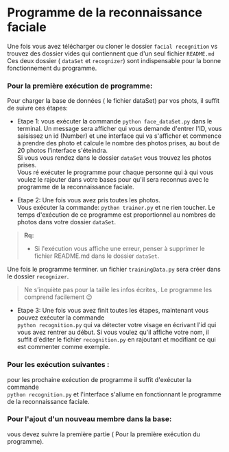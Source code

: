 # Programme de la reconnaissance faciale

Une fois vous avez télécharger ou cloner le dossier `facial recognition` vs trouvez des dossier vides qui contiennent que d'un seul fichier `README.md` Ces deux dossier ( `dataSet` et `recognizer`) sont indispensable pour la bonne fonctionnement du programme.

### Pour la première exécution de programme:
Pour charger la base de données ( le fichier dataSet) par vos phots, il suffit de suivre ces étapes:
- Etape 1: 
vous exécuter la commande `python face_dataSet.py` dans le terminal. Un message sera afficher qui vous demande  d'entrer l'ID, vous saisissez un id (Number) et une interface qui va s'afficher et commence à prendre  des photo et calcule le nombre des photos prises, au bout de 20 photos l'interface s'éteindra. <br> Si vous vous rendez dans le dossier `dataSet` vous trouvez les photos prises. <br> Vous ré exécuter le programme pour chaque personne qui à qui vous voulez le rajouter dans votre bases pour qu'il sera reconnus avec le programme de la reconnaissance faciale. 

- Etape 2:
 Une fois vous avez pris toutes les photos. <br>Vous exécuter la commande: `python trainer.py` et ne rien toucher. Le temps d'exécution de ce programme est proportionnel au nombres de photos dans votre dossier `dataSet`.
>**Rq:**
> - Si l'exécution vous affiche une erreur, penser à supprimer le fichier README.md dans le dossier `dataSet`.

Une fois le programme terminer. un fichier `trainingData.py` sera créer dans le dossier `recognizer`. 
> Ne s’inquiète pas pour la taille les infos écrites,. Le programme les comprend facilement 😉

- Etape 3:
Une fois vous avez finit toutes les étapes, maintenant vous pouvez exécuter la commande <br>`python recognition.py` qui va détecter votre visage en écrivant l'id qui vous avez rentrer au début. Si vous voulez qu'il affiche votre nom, il suffit d'éditer le fichier `recognition.py` en rajoutant et modifiant ce qui est commenter comme exemple.


### Pour les exécution suivantes :
pour les prochaine exécution de programme il suffit d'exécuter la commande <br>`python recognition.py` et l'interface s'allume en fonctionnant le programme de la reconnaissance faciale.

### Pour l'ajout d'un nouveau membre dans la base:
vous devez suivre la première partie ( Pour la première exécution du programme).
